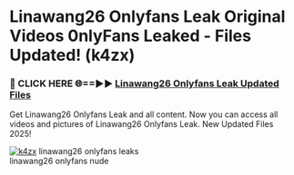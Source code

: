 # Linawang26 Onlyfans Leak Original Videos 0nlyFans Leaked - Files Updated! (k4zx)

<h3>🔴 CLICK HERE 🌐==►► <a href="https://tinyurl.com/4seja8ks" rel="nofollow">Linawang26 Onlyfans Leak Updated Files</a></h3>

Get Linawang26 Onlyfans Leak and all content. Now you can access all videos and pictures of Linawang26 Onlyfans Leak. New Updated Files 2025!

[![k4zx](https://i.imgur.com/EWjZXRe.gif)](https://tinyurl.com/4seja8ks)
linawang26 onlyfans leaks<br>
linawang26 onlyfans nude